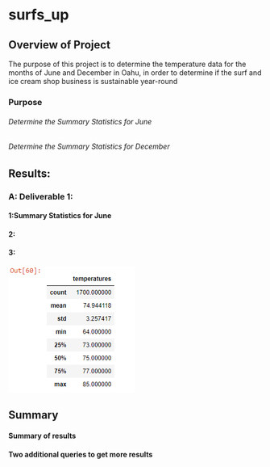 # surfs_up

## Overview of Project
The purpose of this project is to determine the temperature data for the months of June and December in Oahu, in order to determine if the surf and ice cream shop business is sustainable year-round

### Purpose
###### Determine the Summary Statistics for June
###### Determine the Summary Statistics for December

## Results: 
### A: Deliverable 1: 
#### 1:Summary Statistics for June
#### 2:
#### 3:

![alt text](https://github.com/vd1310/surfs_up/blob/main/June.PNG)



## Summary
#### Summary of results

#### Two additional queries to get more results


